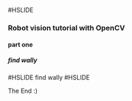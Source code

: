 #HSLIDE

### Robot vision tutorial with OpenCV
#### part one
##### find wally

#HSLIDE
find wally
#HSLIDE

The End :)
